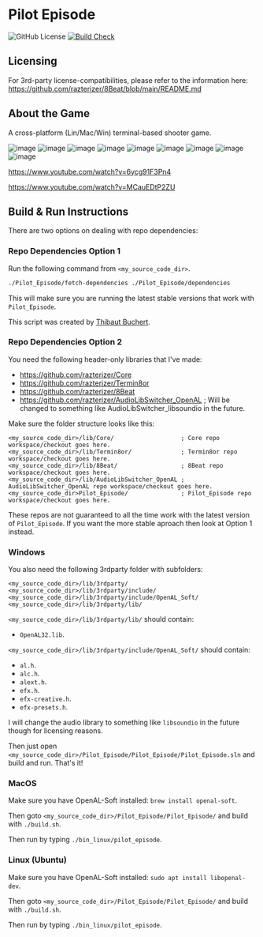 # Pilot Episode

![GitHub License](https://img.shields.io/github/license/razterizer/Pilot_Episode?color=blue)
[![Build Check](https://github.com/razterizer/Pilot_Episode/actions/workflows/main.yml/badge.svg)](https://github.com/razterizer/Pilot_Episode/actions/workflows/main.yml)

## Licensing

For 3rd-party license-compatibilities, please refer to the information here: https://github.com/razterizer/8Beat/blob/main/README.md

## About the Game

A cross-platform (Lin/Mac/Win) terminal-based shooter game.

![image](https://github.com/razterizer/Pilot_Episode/assets/32767250/9b596d5c-e128-4dba-8fb5-02e9b3d8f412)
![image](https://github.com/razterizer/Pilot_Episode/assets/32767250/1a5f06e8-130b-4e6b-a96c-915e61bcd73d)
![image](https://github.com/razterizer/Pilot_Episode/assets/32767250/d8cba740-fe6e-4d59-9c9f-308a0bb40d67)
![image](https://github.com/razterizer/Pilot_Episode/assets/32767250/abd78df7-7314-43a2-8ef6-0270dc979575)
![image](https://github.com/razterizer/Pilot_Episode/assets/32767250/89a0443d-8d90-4630-aa8a-5c84b774e8f8)
![image](https://github.com/razterizer/Pilot_Episode/assets/32767250/e46094ff-bb92-43da-ba7d-28eb5a3c5730)
![image](https://github.com/razterizer/Pilot_Episode/assets/32767250/7230fefa-5b50-4107-9a73-d274c1d629c2)
![image](https://github.com/razterizer/Pilot_Episode/assets/32767250/16977fe1-330b-4b41-bfc3-5793161034f4)
![image](https://github.com/razterizer/Pilot_Episode/assets/32767250/18ba7d45-6b5c-42ba-9cce-c233609ce947)

https://www.youtube.com/watch?v=6ycg91F3Pn4

https://www.youtube.com/watch?v=MCauEDtP2ZU


## Build & Run Instructions

There are two options on dealing with repo dependencies:
### Repo Dependencies Option 1

Run the following command from `<my_source_code_dir>`.
```sh
./Pilot_Episode/fetch-dependencies ./Pilot_Episode/dependencies
```
This will make sure you are running the latest stable versions that work with `Pilot_Episode`.

This script was created by [Thibaut Buchert](https://github.com/thibautbuchert).

### Repo Dependencies Option 2

You need the following header-only libraries that I've made:
* https://github.com/razterizer/Core
* https://github.com/razterizer/Termin8or
* https://github.com/razterizer/8Beat
* https://github.com/razterizer/AudioLibSwitcher_OpenAL ; Will be changed to something like AudioLibSwitcher_libsoundio in the future.

Make sure the folder structure looks like this:
```
<my_source_code_dir>/lib/Core/                   ; Core repo workspace/checkout goes here.
<my_source_code_dir>/lib/Termin8or/              ; Termin8or repo workspace/checkout goes here.
<my_source_code_dir>/lib/8Beat/                  ; 8Beat repo workspace/checkout goes here.
<my_source_code_dir>/lib/AudioLibSwitcher_OpenAL ; AudioLibSwitcher_OpenAL repo workspace/checkout goes here.
<my_source_code_dir>Pilot_Episode/               ; Pilot_Episode repo workspace/checkout goes here.
```

These repos are not guaranteed to all the time work with the latest version of `Pilot_Episode`. If you want the more stable aproach then look at Option 1 instead.

### Windows

You also need the following 3rdparty folder with subfolders:
```
<my_source_code_dir>/lib/3rdparty/
<my_source_code_dir>/lib/3rdparty/include/
<my_source_code_dir>/lib/3rdparty/include/OpenAL_Soft/
<my_source_code_dir>/lib/3rdparty/lib/
```

`<my_source_code_dir>/lib/3rdparty/lib/` should contain:
* `OpenAL32.lib`.

`<my_source_code_dir>/lib/3rdparty/include/OpenAL_Soft/` should contain:
* `al.h`.
* `alc.h`.
* `alext.h`.
* `efx.h`.
* `efx-creative.h`.
* `efx-presets.h`.

I will change the audio library to something like `libsoundio` in the future though for licensing reasons.

Then just open `<my_source_code_dir>/Pilot_Episode/Pilot_Episode/Pilot_Episode.sln` and build and run. That's it!

### MacOS

Make sure you have OpenAL-Soft installed: `brew install openal-soft`.

Then goto `<my_source_code_dir>/Pilot_Episode/Pilot_Episode/` and build with `./build.sh`.

Then run by typing `./bin_linux/pilot_episode`.

### Linux (Ubuntu)

Make sure you have OpenAL-Soft installed: `sudo apt install libopenal-dev`.

Then goto `<my_source_code_dir>/Pilot_Episode/Pilot_Episode/` and build with `./build.sh`.

Then run by typing `./bin_linux/pilot_episode`.
